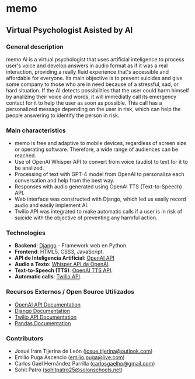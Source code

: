 # memo
## Virtual Psychologist Asisted by AI

### General description
memo Ai is a virtual psychologist that uses artificial inteligence to process user's voice and develop answers in audio format as if it was a real interaction, providing a really fluid experience that's accessible and affordable for everyone. Its main objective is to prevent suicides and give some company to those who are in need because of a stressful, sad, or hard situation. If the AI detects possibilities that the user could harm himself by analizing their voice and words, it will immediatly call its emergency contact for it to help the user as soon as possible. This call has a personalized message depending on the user in risk, which can help the people answering to identify the person in risk.

### Main characteristics
- memo is free and adaptive to mobile devices, regardless of screen size or operating software. Therefore, a wide range of audiences can be reached.
- Use of OpenAI Whisper API to convert from voice (audio) to text for it to be analized.
- Processing of text with GPT-4 model from OpenAI to personaliza each conversation and help from the best way.
- Responses with audio generated using OpenAI TTS (Text-to-Speech) API.
- Web interface was constructed with Django, which led us easily record audio and easily implement AI.
- Twilio API was integrated to make automatic calls if a user is in risk of suicide with the objective of preventing any harmful action.

### Technologies
- **Backend**: [Django](https://www.djangoproject.com/) - Framework web en Python.
- **Frontend**: HTML5, CSS3, JavaScript.
- **API de Inteligencia Artificial**: [OpenAI API](https://beta.openai.com/docs/)
- **Audio a Texto**: [Whisper API de OpenAI](https://openai.com/research/whisper).
- **Text-to-Speech (TTS)**: [OpenAI TTS API](https://beta.openai.com/docs/guides/speech-to-text).
- **Automatic calls**: [Twilio API](https://www.twilio.com/docs/usage/api).

### Recursos Externos / Open Source Utilizados
- [OpenAI API Documentation](https://beta.openai.com/docs/)
- [Django Documentation](https://docs.djangoproject.com/en/stable/)
- [Twilio API Documentation](https://www.twilio.com/docs/usage/api)
- [Pandas Documentation](https://pandas.pydata.org/pandas-docs/stable/)

### Contributors
- Josué Iram Tijerina de León (josue.tijerina@outlook.com) 
- Emilio Puga Ascencio (emilio.puga@live.com)
- Carlos Gael Hernández Parrilla (carlosgaelhp@gmail.com)
- Sohit Patro (sohitpatro25@solonschools.net)

